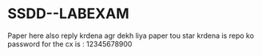 # SSDD--LABEXAM
Paper here
also reply krdena agr dekh liya paper tou star krdena is repo ko 
password for the cx is : 12345678900
